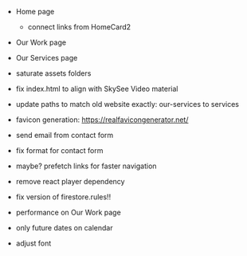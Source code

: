 - Home page
  - connect links from HomeCard2
- Our Work page
- Our Services page
- saturate assets folders
- fix index.html to align with SkySee Video material

- update paths to match old website exactly: our-services to services
- favicon generation: https://realfavicongenerator.net/
- send email from contact form
- fix format for contact form
- maybe? prefetch links for faster navigation 
  <Link
    to="/about"
    prefetch="viewport"   // "none" | "intent" | "render" | "viewport"
  >
- remove react player dependency

- fix version of firestore.rules!!

- performance on Our Work page
- only future dates on calendar
- adjust font